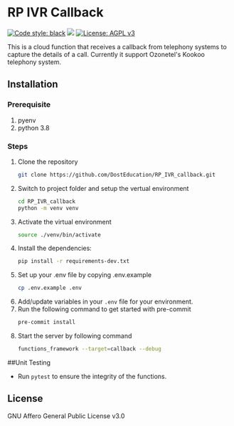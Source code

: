 # RP IVR Callback

[![Code style: black](https://img.shields.io/badge/code%20style-black-000000.svg)](https://github.com/psf/black)
![](https://github.com/DostEducation/RP_IVR_callback/actions/workflows/pre-commit.yml/badge.svg)
[![License: AGPL v3](https://img.shields.io/badge/License-AGPL%20v3-blue.svg)](https://www.gnu.org/licenses/agpl-3.0)

This is a cloud function that receives a callback from telephony systems to capture the details of a call. Currently it support Ozonetel's Kookoo telephony system.

## Installation

### Prerequisite
1. pyenv
2. python 3.8

### Steps
1. Clone the repository
    ```sh
    git clone https://github.com/DostEducation/RP_IVR_callback.git
    ```
2. Switch to project folder and setup the vertual environment
    ```sh
    cd RP_IVR_callback
    python -m venv venv
    ```
3. Activate the virtual environment
    ```sh
    source ./venv/bin/activate
    ```
4. Install the dependencies:
    ```sh
    pip install -r requirements-dev.txt
    ```
5. Set up your .env file by copying .env.example
    ```sh
    cp .env.example .env
    ```
6. Add/update variables in your `.env` file for your environment.
7. Run the following command to get started with pre-commit
    ```sh
    pre-commit install
    ```
8. Start the server by following command
    ```sh
    functions_framework --target=callback --debug
    ```
##Unit Testing
- Run ```pytest``` to ensure the integrity of the functions. 

## License
GNU Affero General Public License v3.0
